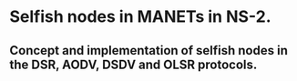 # Selfish nodes in MANETs in NS-2.
## Concept and implementation of selfish nodes in the DSR, AODV, DSDV and OLSR protocols.
